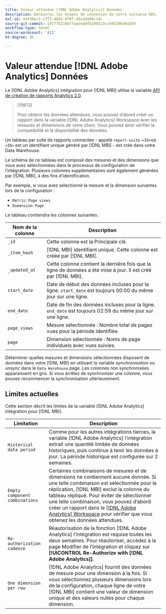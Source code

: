 ```yaml
---
title: Valeur attendue [!DNL Adobe Analytics] Données
description: Découvrez les étapes de connexion de votre instance RDS.
exl-id: 4df66ec1-c7f3-4b02-8f0f-49cada99c14c
source-git-commit: 14777b216bf7aaeea0fb2d0513cc94539034a359
workflow-type: tm+mt
source-wordcount: '412'
ht-degree: 0%

---
```


# Valeur attendue [!DNL Adobe Analytics] Données

Le [!DNL Adobe Analytics] intégration pour [!DNL MBI] utilise la variable [API de création de rapports Analytics 2.0](https://developer.adobe.com/analytics-apis/docs/2.0/#!AdobeDocs/analytics-2.0-apis/master/README.md).

>[!INFO]
>
>Pour obtenir les données attendues, vous pouvez d’abord créer un rapport dans la variable [!DNL Adobe Analytics] Workspace avec les mesures et dimensions de votre choix. Vous pouvez ainsi vérifier la compatibilité et la disponibilité des données.

Un tableau par suite de rapports connectée - appelé `report-suite-<ID>`où `<ID>` est un identifiant unique généré par [!DNL MBI] - est créé dans votre Data Warehouse.

Le schéma de ce tableau est composé des mesures et des dimensions que vous avez sélectionnées dans le processus de configuration de l’intégration. Plusieurs colonnes supplémentaires sont également générées par [!DNL MBI], à des fins d’identification.

Par exemple, si vous avez sélectionné la mesure et la dimension suivantes lors de la configuration :
- `Metric`: `Page views`
- `Dimension`: `Page`

Le tableau contiendra les colonnes suivantes :

| Nom de la colonne | Description |
| --- | --- |
| `_id` | Cette colonne est la Principale clé. |
| `_item_hash` | [!DNL MBI] identifiant unique. Cette colonne est créée par [!DNL MBI]. |
| `_updated_at` | Cette colonne contient la dernière fois que la ligne de données a été mise à jour. Il est créé par [!DNL MBI]. |
| `start_date` | Date de début des données incluses pour la ligne. `start_date` est toujours 00:00 du même jour sur une ligne. |
| `end_date` | Date de fin des données incluses pour la ligne. `end_date` est toujours 02:59 du même jour sur une ligne. |
| `page_views` | Mesure sélectionnée : Nombre total de pages vues pour la période identifiée. |
| `page` | Dimension sélectionnée : Noms de page individuels avec vues suivies. |

Déterminer quelles mesures et dimensions sélectionnées disposent de données dans votre [!DNL MBI] en utilisant la variable *synchronisation* ou *unsync* dans le `Data Warehouse` page. Les colonnes non synchronisées apparaissent en gris. Si vous arrêtez de synchroniser une colonne, vous pouvez recommencer la synchronisation ultérieurement.

## Limites actuelles

Cette section décrit les limites de la variable [!DNL Adobe Analytics] intégration pour [!DNL MBI].

| Limitation | Description |
| --- | --- |
| `Historical data period` | Comme pour les autres intégrations tierces, la variable [!DNL Adobe Analytics] l’intégration extrait une quantité limitée de données historiques, puis continue à tenir les données à jour. La période historique est configurée sur 2 semaines. |
| `Empty component combinations` | Certaines combinaisons de mesures et de dimensions ne contiennent aucune donnée. Si une telle combinaison est sélectionnée pour la réplication, [!DNL MBI] exclut la colonne du tableau répliqué. Pour éviter de sélectionner une telle combinaison, vous pouvez d’abord créer un rapport dans le [[!DNL Adobe Analytics] Workspace](https://experienceleague.adobe.com/docs/analytics/analyze/analysis-workspace/home.html?lang=en) pour vérifier que vous obtenez les données attendues. |
| `Re-authorization cadence` | Réautorisation de la fonction [!DNL Adobe Analytics] l’intégration est requise toutes les deux semaines. Pour réautoriser, accédez à la page Modifier de l’intégration et cliquez sur **[!UICONTROL Re-Authorize with [!DNL Adobe Analytics]]**. |
| `One dimension per row` | [!DNL Adobe Analytics] fournit des données de mesure pour une dimension à la fois. Si vous sélectionnez plusieurs dimensions lors de la configuration, chaque ligne de votre [!DNL MBI] contient une valeur de dimension unique et des valeurs nulles pour chaque dimension. |
